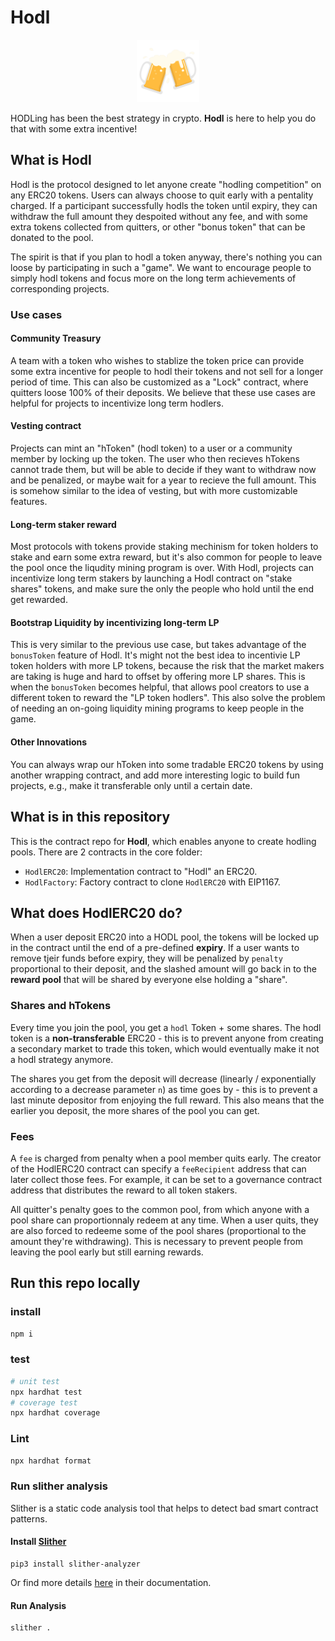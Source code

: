 # Hodl

<p align="center">
<img src="./imgs/beers.png" width="100" height="100">
</p>

HODLing has been the best strategy in crypto. **Hodl** is here to help you do that with some extra incentive!

## What is Hodl

Hodl is the protocol designed to let anyone create "hodling competition" on any ERC20 tokens. Users can always choose to quit early with a pentality charged. If a participant successfully hodls the token until expiry, they can withdraw the full amount they despoited without any fee, and with some extra tokens collected from quitters, or other "bonus token" that can be donated to the pool.

The spirit is that if you plan to hodl a token anyway, there's nothing you can loose by participating in such a "game". We want to encourage people to simply hodl tokens and focus more on the long term achievements of corresponding projects.

### Use cases

#### Community Treasury
A team with a token who wishes to stablize the token price can provide some extra incentive for people to hodl their tokens and not sell for a longer period of time. This can also be customized as a "Lock" contract, where quitters loose 100% of their deposits. We believe that these use cases are helpful for projects to incentivize long term hodlers.

#### Vesting contract
Projects can mint an "hToken" (hodl token) to a user or a community member by locking up the token. The user who then recieves hTokens cannot trade them, but will be able to decide if they want to withdraw now and be penalized, or maybe wait for a year to recieve the full amount. This is somehow similar to the idea of vesting, but with more customizable features.

#### Long-term staker reward
Most protocols with tokens provide staking mechinism for token holders to stake and earn some extra reward, but it's also common for people to leave the pool once the liqudity mining program is over. With Hodl, projects can incentivize long term stakers by launching a Hodl contract on "stake shares" tokens, and make sure the only the people who hold until the end get rewarded.

#### Bootstrap Liquidity by incentivizing long-term LP
This is very similar to the previous use case, but takes advantage of the `bonusToken` feature of Hodl. It's might not the best idea to incentivie LP token holders with more LP tokens, because the risk that the market makers are taking is huge and hard to offset by offering more LP shares. This is when the `bonusToken` becomes helpful, that allows pool creators to use a different token to reward the "LP token hodlers". This also solve the problem of needing an on-going liquidity mining programs to keep people in the game.

#### Other Innovations
You can always wrap our hToken into some tradable ERC20 tokens by using another wrapping contract, and add more interesting logic to build fun projects, e.g., make it transferable only until a certain date.


## What is in this repository

This is the contract repo for **Hodl**, which enables anyone to create hodling pools. There are 2 contracts in the core folder:

- `HodlERC20`: Implementation contract to "Hodl" an ERC20.
- `HodlFactory`: Factory contract to clone `HodlERC20` with EIP1167.

## What does HodlERC20 do?

When a user deposit ERC20 into a HODL pool, the tokens will be locked up in the contract until the end of a pre-defined **expiry**. If a user wants to remove tjeir funds before expiry, they will be penalized by `penalty` proportional to their deposit, and the slashed amount will go back in to the **reward pool** that will be shared by everyone else holding a "share".

### Shares and hTokens

Every time you join the pool, you get a `hodl` Token + some shares. The hodl token is a **non-transferable** ERC20 - this is to prevent anyone from creating a secondary market to trade this token, which would eventually make it not a hodl strategy anymore.

The shares you get from the deposit will decrease (linearly / exponentially according to a decrease parameter `n`) as time goes by - this is to prevent a last minute depositor from enjoying the full reward. This also means that the earlier you deposit, the more shares of the pool you can get.

### Fees

A `fee` is charged from penalty when a pool member quits early. The creator of the HodlERC20 contract can specify a `feeRecipient` address that can later collect those fees. For example, it can be set to a governance contract address that distributes the reward to all token stakers.

All quitter's penalty goes to the common pool, from which anyone with a pool share can proportionnaly redeem at any time.
When a user quits, they are also forced to redeeme some of the pool shares (proportional to the amount they're withdrawing). This is necessary to prevent people from leaving the pool early but still earning rewards.

## Run this repo locally

### install

```bash
npm i 
```

### test

```bash
# unit test
npx hardhat test
# coverage test
npx hardhat coverage 
```

### Lint

```bash
npx hardhat format
```

### Run slither analysis

Slither is a static code analysis tool that helps to detect bad smart contract patterns.

#### Install [Slither](https://github.com/crytic/slither)
```
pip3 install slither-analyzer
```
Or find more details [here](https://github.com/crytic/slither#how-to-install) in their documentation.

#### Run Analysis

```
slither .
```
